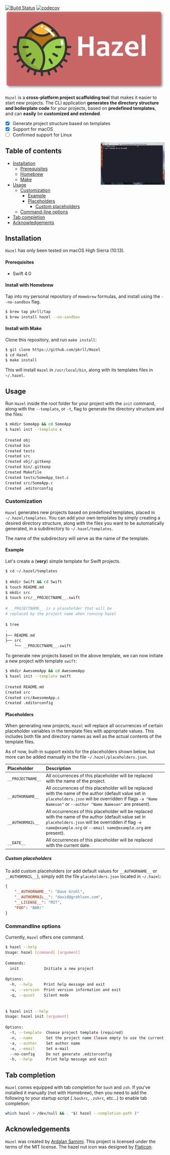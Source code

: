 [![Build Status](https://travis-ci.org/pkrll/Hazel.svg?branch=master)](https://travis-ci.org/pkrll/Hazel)
[![codecov](https://codecov.io/gh/pkrll/Hazel/branch/master/graph/badge.svg)](https://codecov.io/gh/pkrll/Hazel)
<img src=".assets/hazel.png" data-canonical-src=".assets/hazel.png" />

``Hazel`` is a **cross-platform project scaffolding tool** that makes it easier to start new projects. The CLI application **generates the directory structure and boilerplate code** for your projects, based on **predefined templates**, and can **easily** be **customized and extended**.

- [x] Generate project structure based on templates
- [x] Support for macOS
- [ ] Confirmed support for Linux

<img src=".assets/hazel.gif" width="40%" align="right">

## Table of contents

* [Installation](#installation)
	* [Prerequisites](#prerequisites)
	* [Homebrew](#install-with-homebrew)
	* [Make](#install-with-make)
* [Usage](#usage)
	* [Customization](#customization)
		* [Example](#example)
		* [Placeholders](#placeholders)
			* [Custom placeholders](#custom-placeholders)
	* [Command-line options](#command-line-options)
* [Tab completion](#tab-completion)
* [Acknowledgements](#acknowledgements)

## Installation

``Hazel`` has only been tested on macOS High Sierra (10.13).

#### Prerequisites

* Swift 4.0

#### Install with Homebrew

Tap into my personal repository of ``Homebrew`` formulas, and install using the ``--no-sandbox`` flag.

```bash
$ brew tap pkrll/tap
$ brew install hazel --no-sandbox
```

#### Install with Make

Clone this repository, and run ``make install``:

```bash
$ git clone https://github.com/pkrll/Hazel
$ cd Hazel
$ make install
```

This will install ``Hazel`` in ``/usr/local/bin``, along with its templates files in ``~/.hazel``.

## Usage

Run ``Hazel`` inside the root folder for your project with the ``init`` command, along with the ``--template``, or ``-t``, flag to generate the directory structure and the files:

```bash
$ mkdir SomeApp && cd SomeApp
$ hazel init --template c

Created obj
Created bin
Created tests
Created src
Created obj/.gitkeep
Created bin/.gitkeep
Created Makefile
Created tests/SomeApp_test.c
Created src/SomeApp.c
Created .editorconfig
```

### Customization

``Hazel`` generates new projects based on predefined templates, placed in ``~/.hazel/templates``. You can add your own templates by simply creating a desired directory structure, along with the files you want to be automatically generated, in a subdirectory to ``~/.hazel/templates``.

The name of the subdirectory will serve as the name of the template.

#### Example

Let's create a (**very**) simple template for Swift projects.

```bash
$ cd ~/.hazel/templates

$ mkdir Swift && cd Swift
$ touch README.md
$ mkdir src
$ touch src/__PROJECTNAME__.swift

# __PROJECTNAME__ is a placeholder that will be
# replaced by the project name when running hazel

$ tree
.
├── README.md
├── src
    └── __PROJECTNAME__.swift
```

To generate new projects based on the above template, we can now initiate a new project with template ``swift``:

```bash
$ mkdir AwesomeApp && cd AwesomeApp
$ hazel init --template swift

Created README.md
Created src
Created src/AwesomeApp.c
Created .editorconfig
```

#### Placeholders

When generating new projects, ``Hazel`` will replace all occurrences of certain placeholder variables in the template files with appropriate values. This includes both file and directory names as well as the actual contents of the template files.

As of now, built-in support exists for the placeholders shown below, but more can be added manually in the file ``~/.hazel/placeholders.json``.

| Placeholder | Description |
| :------------- | :------------- |
| ``__PROJECTNAME__`` | All occurrences of this placeholder will be replaced with the name of the project.       |
| ``__AUTHORNAME__`` | All occurrences of this placeholder will be replaced with the name of the author (default value set in ``placeholders.json`` will be overridden if flags ``-a "Name Nameson"`` or ``--author "Name Nameson"`` are present).       |
| ``__AUTHORMAIL__`` | All occurrences of this placeholder will be replaced with the name of the author (default value set in ``placeholders.json`` will be overridden if flag ``-e name@example.org`` or ``--email name@example.org`` are present).       |
| ``__DATE__`` | All occurrences of this placeholder will be replaced with the current date.       |

##### Custom placeholders

To add custom placeholders (or add default values for ``__AUTHORNAME__`` or ``__AUTHORMAIL__``), simply edit the file ``placeholders.json`` located in ``~/.hazel``:

```json
{
	"__AUTHORNAME__": "Dave Grohl",
	"__AUTHORMAIL__": "david@grohlson.com",
	"__LICENSE__": "MIT",
	"FOO": "BAR!"
}
```

### Commandline options

Currently, ``Hazel`` offers one command.

```bash
$ hazel --help
Usage: hazel [command] [argument]

Commands:
  init           Initiate a new project

Options:
  -h, --help     Print help message and exit
  -v, --version  Print version information and exit
  -q, --quiet    Silent mode


$ hazel init --help
Usage: hazel init [argument]

Options:
  -t, --template  Choose project template (required)
  -n, --name      Set the project name (leave empty to use the current directory name)
  -a, --author    Set author name
  -e, --email     Set e-mail
  --no-config     Do not generate .editorconfig
  -h, --help      Print help message and exit

```

## Tab completion

``Hazel`` comes equipped with tab completion for ``bash`` and ``zsh``. If you've installed it manually (not with Homebrew), then you need to add the following to your startup script (``.bashrc``, ``.zshrc``, etc...) to enable tab completion:

```bash
which hazel > /dev/null && . "$( hazel --completion-path )"
```

## Acknowledgements

``Hazel`` was created by [Ardalan Samimi](https://github.com/pkrll). This project is licensed under the terms of the MIT license. The hazel nut icon was designed by [Flaticon](https://www.flaticon.com).
